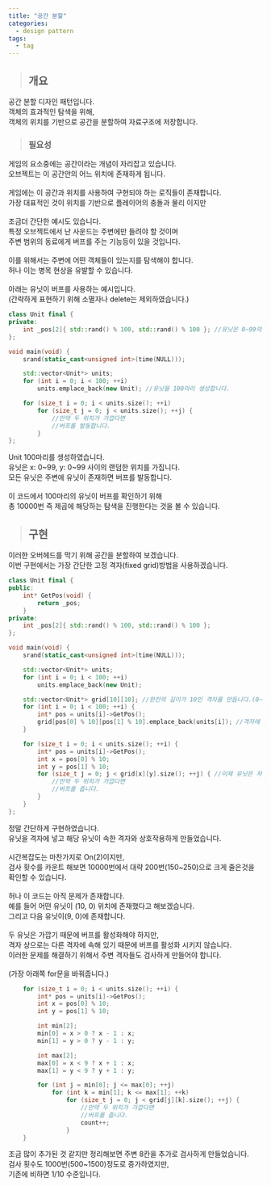 ```yaml
---
title: "공간 분할"
categories:
  - design pattern
tags:
  - tag
---
```

> ## 개요

공간 분할 디자인 패턴입니다.<br>
객체의 효과적인 탐색을 위해,<br>
객체의 위치를 기반으로 공간을 분할하여 자료구조에 저장합니다.<br>
> ### 필요성

게임의 요소중에는 공간이라는 개념이 자리잡고 있습니다.<br>
오브젝트는 이 공간안의 어느 위치에 존재하게 됩니다.<br>
<br>
게임에는 이 공간과 위치를 사용하여 구현되야 하는 로직들이 존재합니다.<br>
가장 대표적인 것이 위치를 기반으로 플레이어의 충돌과 물리 이지만<br>
<br>
조금더 간단한 예시도 있습니다.<br>
특정 오브젝트에서 난 사운드는 주변에만 들려야 할 것이며<br>
주변 범위의 동료에게 버프를 주는 기능등이 있을 것입니다.<br>
<br>
이를 위해서는 주변에 어떤 객체들이 있는지를 탐색해야 합니다.<br>
허나 이는 병목 현상을 유발할 수 있습니다.<br>
<br>
아래는 유닛이 버프를 사용하는 예시입니다.<br>
(간략하게 표현하기 위해 소멸자나 delete는 제외하였습니다.)
```cpp
class Unit final {
private:
	int _pos[2]{ std::rand() % 100, std::rand() % 100 }; //유닛은 0~99의 랜덤한 위치를 가집니다.
};
```
```cpp
void main(void) {
	srand(static_cast<unsigned int>(time(NULL)));

	std::vector<Unit*> units;
	for (int i = 0; i < 100; ++i)
		units.emplace_back(new Unit); //유닛을 100마리 생성합니다.

	for (size_t i = 0; i < units.size(); ++i)
		for (size_t j = 0; j < units.size(); ++j) {
			//만약 두 위치가 가깝다면
			//버프를 발동합니다.
		}
};
```
Unit 100마리를 생성하였습니다.<br>
유닛은 x: 0\~99, y: 0\~99 사이의 랜덤한 위치를 가집니다.<br>
모든 유닛은 주변에 유닛이 존재하면 버프를 발동합니다.<br>
<br>
이 코드에서 100마리의 유닛이 버프를 확인하기 위해<br>
총 10000번 즉 제곱에 해당하는 탐색을 진행한다는 것을 볼 수 있습니다.
> ## 구현

이러한 오버헤드를 막기 위해 공간을 분할하여 보겠습니다.<br>
이번 구현에서는 가장 간단한 고정 격자(fixed grid)방법을 사용하겠습니다.
```cpp
class Unit final {
public:
	int* GetPos(void) {
		return _pos;
	}
private:
	int _pos[2]{ std::rand() % 100, std::rand() % 100 };
};
```
```cpp
void main(void) {
	srand(static_cast<unsigned int>(time(NULL)));

	std::vector<Unit*> units;
	for (int i = 0; i < 100; ++i)
		units.emplace_back(new Unit);

	std::vector<Unit*> grid[10][10]; //한칸의 길이가 10인 격자를 만듭니다.(0~9, 10~19...)
	for (int i = 0; i < 100; ++i) {
		int* pos = units[i]->GetPos();
		grid[pos[0] % 10][pos[1] % 10].emplace_back(units[i]); //격자에 맞춰 유닛을 집어넣습니다.
	}

	for (size_t i = 0; i < units.size(); ++i) {
		int* pos = units[i]->GetPos();
		int x = pos[0] % 10;
		int y = pos[1] % 10;
		for (size_t j = 0; j < grid[x][y].size(); ++j) { //이제 유닛은 자신이 해당하는 격자만 소통합니다.
			//만약 두 위치가 가깝다면
			//버프를 줍니다.
		}
	}
};
```
정말 간단하게 구현하였습니다.<br>
유닛을 격자에 넣고 해당 유닛이 속한 격자와 상호작용하게 만들었습니다.<br>
<br>
시간복잡도는 마찬가지로 On(2)이지만,<br>
검사 횟수를 카운트 해보면 10000번에서 대략 200번(150~250)으로 크게 줄은것을 확인할 수 있습니다.<br>
<br>
허나 이 코드는 아직 문제가 존재합니다.<br>
예를 들어 어떤 유닛이 (10, 0) 위치에 존재했다고 해보겠습니다.<br>
그리고 다음 유닛이(9, 0)에 존재합니다.<br>
<br>
두 유닛은 가깝기 때문에 버프를 활성화해야 하지만,<br>
격자 상으로는 다른 격자에 속해 있기 때문에 버프를 활성화 시키지 않습니다.<br>
이러한 문제를 해결하기 위해서 주변 격자들도 검사하게 만들어야 합니다.<br>
<br>
(가장 아래쪽 for문을 바꿔줍니다.)
```cpp
	for (size_t i = 0; i < units.size(); ++i) {
		int* pos = units[i]->GetPos();
		int x = pos[0] % 10;
		int y = pos[1] % 10;

		int min[2];
		min[0] = x > 0 ? x - 1 : x;
		min[1] = y > 0 ? y - 1 : y;

		int max[2];
		max[0] = x < 9 ? x + 1 : x;
		max[1] = y < 9 ? y + 1 : y;

		for (int j = min[0]; j <= max[0]; ++j)
			for (int k = min[1]; k <= max[1]; ++k)
				for (size_t j = 0; j < grid[j][k].size(); ++j) {
					//만약 두 위치가 가깝다면
					//버프를 줍니다.
					count++;
				}
	}
```
조금 많이 추가된 것 같지만 정리해보면 주변 8칸을 추가로 검사하게 만들었습니다.<br>
검사 횟수도 1000번(500~1500)정도로 증가하였지만,<br>
기존에 비하면 1/10 수준입니다.
